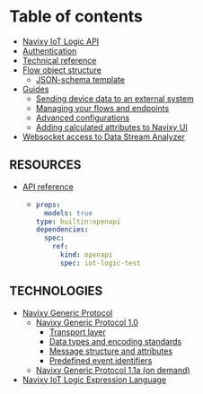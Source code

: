 # Table of contents

* [Navixy IoT Logic API](README.md)
* [Authentication](authentication.md)
* [Technical reference](Technical-details.md)
* [Flow object structure](flow-schema-structure/README.md)
  * [JSON-schema template](flow-schema-structure/general-json-schema-example.md)
* [Guides](navixy-iot-guide/README.md)
  * [Sending device data to an external system](navixy-iot-guide/scenario1.md)
  * [Managing your flows and endpoints](navixy-iot-guide/scenario2.md)
  * [Advanced configurations](navixy-iot-guide/advanced-configurations.md)
  * [Adding calculated attributes to Navixy UI](navixy-iot-guide/adding-calculated-attributes-to-navixy-ui.md)
* [Websocket access to Data Stream Analyzer](Websocket-access-for-DSA.md)

## RESOURCES

* [API reference](resources/api-reference/README.md)
  * ```yaml
    props:
      models: true
    type: builtin:openapi
    dependencies:
      spec:
        ref:
          kind: openapi
          spec: iot-logic-test
    ```

## TECHNOLOGIES

* [Navixy Generic Protocol](Technologies/navixy-generic-protocol/navixy-generic-protocol.md)
  * [Navixy Generic Protocol 1.0](Technologies/navixy-generic-protocol/navixy-generic-protocol/navixy-generic-protocol-10.md)
    * [Transport layer](Technologies/navixy-generic-protocol/navixy-generic-protocol/navixy-generic-protocol-10/transport-layer.md)
    * [Data types and encoding standards](Technologies/navixy-generic-protocol/navixy-generic-protocol/navixy-generic-protocol-10/data-types-and-encoding-standards.md)
    * [Message structure and attributes](Technologies/navixy-generic-protocol/navixy-generic-protocol/navixy-generic-protocol-10/message-structure-and-attributes.md)
    * [Predefined event identifiers](Technologies/navixy-generic-protocol/navixy-generic-protocol/navixy-generic-protocol-10/predefined-event-identifiers.md)
  * [Navixy Generic Protocol 1.1a (on demand)](Technologies/navixy-generic-protocol/navixy-generic-protocol/navixy-generic-protocol-11a-on-demand.md)
* [Navixy IoT Logic Expression Language](Technologies/navixy-iot-logic-expression-language/navixy-iot-logic-expression-language.md)
